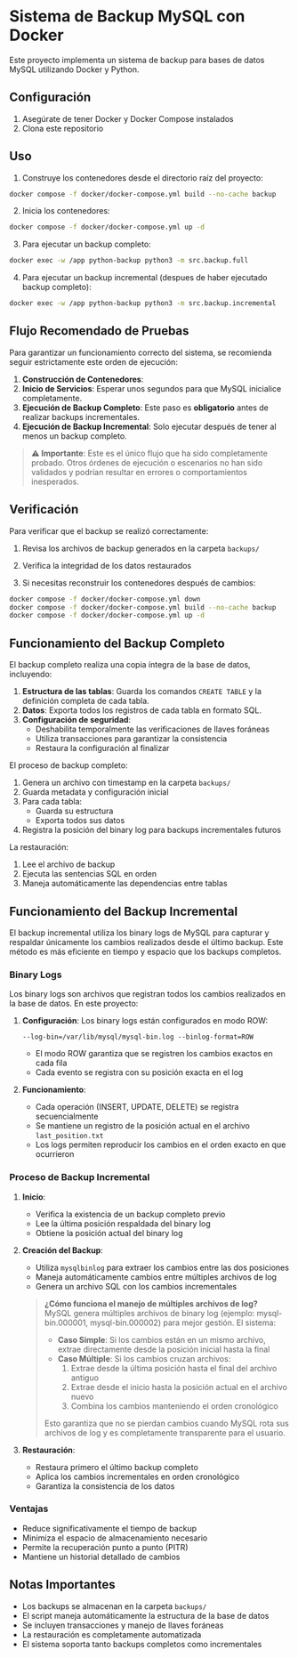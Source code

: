 # Sistema de Backup MySQL con Docker

Este proyecto implementa un sistema de backup para bases de datos MySQL utilizando Docker y Python.

## Configuración

1. Asegúrate de tener Docker y Docker Compose instalados
2. Clona este repositorio

## Uso

1. Construye los contenedores desde el directorio raíz del proyecto:
```bash
docker compose -f docker/docker-compose.yml build --no-cache backup
```

2. Inicia los contenedores:
```bash
docker compose -f docker/docker-compose.yml up -d
```

3. Para ejecutar un backup completo:
```bash
docker exec -w /app python-backup python3 -m src.backup.full
```

4. Para ejecutar un backup incremental (despues de haber ejecutado backup completo):
```bash
docker exec -w /app python-backup python3 -m src.backup.incremental
```

## Flujo Recomendado de Pruebas

Para garantizar un funcionamiento correcto del sistema, se recomienda seguir estrictamente este orden de ejecución:

1. **Construcción de Contenedores**:
2. **Inicio de Servicios**:
   Esperar unos segundos para que MySQL inicialice completamente.
3. **Ejecución de Backup Completo**:
   Este paso es **obligatorio** antes de realizar backups incrementales.
4. **Ejecución de Backup Incremental**:
   Solo ejecutar después de tener al menos un backup completo.

> **⚠️ Importante**: Este es el único flujo que ha sido completamente probado. Otros órdenes de ejecución o escenarios no han sido validados y podrían resultar en errores o comportamientos inesperados.

## Verificación

Para verificar que el backup se realizó correctamente:

1. Revisa los archivos de backup generados en la carpeta `backups/`
2. Verifica la integridad de los datos restaurados

5. Si necesitas reconstruir los contenedores después de cambios:
```bash
docker compose -f docker/docker-compose.yml down
docker compose -f docker/docker-compose.yml build --no-cache backup
docker compose -f docker/docker-compose.yml up -d
```

## Funcionamiento del Backup Completo

El backup completo realiza una copia íntegra de la base de datos, incluyendo:

1. **Estructura de las tablas**: Guarda los comandos `CREATE TABLE` y la definición completa de cada tabla.
2. **Datos**: Exporta todos los registros de cada tabla en formato SQL.
3. **Configuración de seguridad**: 
   - Deshabilita temporalmente las verificaciones de llaves foráneas
   - Utiliza transacciones para garantizar la consistencia
   - Restaura la configuración al finalizar

El proceso de backup completo:
1. Genera un archivo con timestamp en la carpeta `backups/`
2. Guarda metadata y configuración inicial
3. Para cada tabla:
   - Guarda su estructura
   - Exporta todos sus datos
4. Registra la posición del binary log para backups incrementales futuros

La restauración:
1. Lee el archivo de backup
2. Ejecuta las sentencias SQL en orden
3. Maneja automáticamente las dependencias entre tablas

## Funcionamiento del Backup Incremental

El backup incremental utiliza los binary logs de MySQL para capturar y respaldar únicamente los cambios realizados desde el último backup. Este método es más eficiente en tiempo y espacio que los backups completos.

### Binary Logs

Los binary logs son archivos que registran todos los cambios realizados en la base de datos. En este proyecto:

1. **Configuración**: Los binary logs están configurados en modo ROW:
   ```
   --log-bin=/var/lib/mysql/mysql-bin.log --binlog-format=ROW
   ```
   - El modo ROW garantiza que se registren los cambios exactos en cada fila
   - Cada evento se registra con su posición exacta en el log

2. **Funcionamiento**:
   - Cada operación (INSERT, UPDATE, DELETE) se registra secuencialmente
   - Se mantiene un registro de la posición actual en el archivo `last_position.txt`
   - Los logs permiten reproducir los cambios en el orden exacto en que ocurrieron

### Proceso de Backup Incremental

1. **Inicio**:
   - Verifica la existencia de un backup completo previo
   - Lee la última posición respaldada del binary log
   - Obtiene la posición actual del binary log

2. **Creación del Backup**:
   - Utiliza `mysqlbinlog` para extraer los cambios entre las dos posiciones
   - Maneja automáticamente cambios entre múltiples archivos de log
   - Genera un archivo SQL con los cambios incrementales

   > **¿Cómo funciona el manejo de múltiples archivos de log?**  
   > MySQL genera múltiples archivos de binary log (ejemplo: mysql-bin.000001, mysql-bin.000002) para mejor gestión. El sistema:
   > - **Caso Simple**: Si los cambios están en un mismo archivo, extrae directamente desde la posición inicial hasta la final
   > - **Caso Múltiple**: Si los cambios cruzan archivos:
   >   1. Extrae desde la última posición hasta el final del archivo antiguo
   >   2. Extrae desde el inicio hasta la posición actual en el archivo nuevo
   >   3. Combina los cambios manteniendo el orden cronológico
   > 
   > Esto garantiza que no se pierdan cambios cuando MySQL rota sus archivos de log y es completamente transparente para el usuario.

3. **Restauración**:
   - Restaura primero el último backup completo
   - Aplica los cambios incrementales en orden cronológico
   - Garantiza la consistencia de los datos

### Ventajas

- Reduce significativamente el tiempo de backup
- Minimiza el espacio de almacenamiento necesario
- Permite la recuperación punto a punto (PITR)
- Mantiene un historial detallado de cambios

## Notas Importantes

- Los backups se almacenan en la carpeta `backups/`
- El script maneja automáticamente la estructura de la base de datos
- Se incluyen transacciones y manejo de llaves foráneas
- La restauración es completamente automatizada
- El sistema soporta tanto backups completos como incrementales 